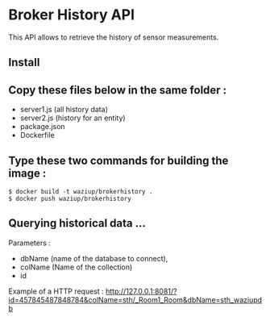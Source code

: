 Broker History API
==================

This API allows to retrieve the history of sensor measurements.

Install
-------

Copy these files below in the same folder : 
--------
- server1.js (all history data)
- server2.js (history for an entity)
- package.json
- Dockerfile


Type these two commands for building the image :
-------
```
$ docker build -t waziup/brokerhistory .
$ docker push waziup/brokerhistory
```
Querying historical data ...
-------
Parameters : 
- dbName (name of the database to connect), 
- colName (Name of the collection) 
- id 

Example of a HTTP request : http://127.0.0.1:8081/?id=457845487848784&colName=sth/_Room1_Room&dbName=sth_waziupdb
